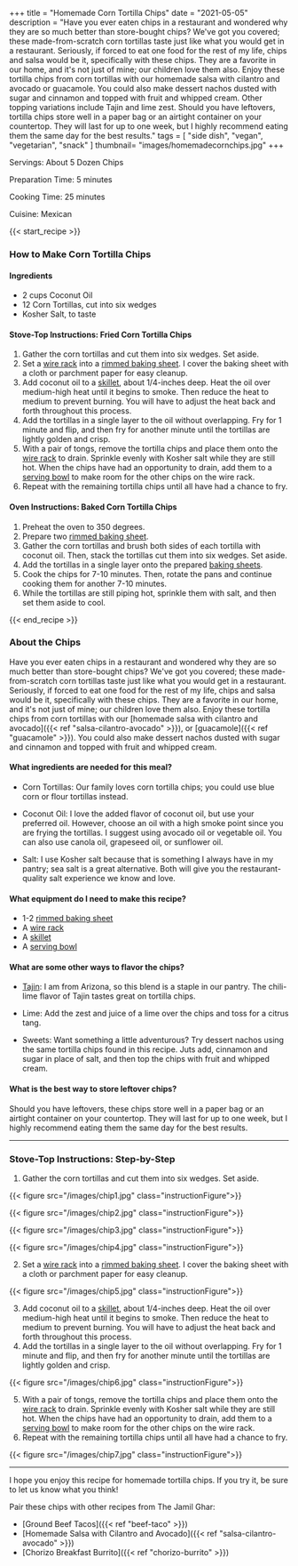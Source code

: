 +++
title = "Homemade Corn Tortilla Chips"
date = "2021-05-05"
description = "Have you ever eaten chips in a restaurant and wondered why they are so much better than store-bought chips? We've got you covered; these made-from-scratch corn tortillas taste just like what you would get in a restaurant. Seriously, if forced to eat one food for the rest of my life, chips and salsa would be it, specifically with these chips. They are a favorite in our home, and it's not just of mine; our children love them also. Enjoy these tortilla chips from corn tortillas with our homemade salsa with cilantro and avocado or guacamole. You could also make dessert nachos dusted with sugar and cinnamon and topped with fruit and whipped cream. Other topping variations include Tajin and lime zest. Should you have leftovers, tortilla chips store well in a paper bag or an airtight container on your countertop. They will last for up to one week, but I highly recommend eating them the same day for the best results."
tags = [
    "side dish",
    "vegan",
    "vegetarian",
    "snack"
]
thumbnail= "images/homemadecornchips.jpg"
+++

Servings: About 5 Dozen Chips <!--more-->

Preparation Time: 5 minutes

Cooking Time: 25 minutes

Cuisine: Mexican

{{< start_recipe >}}

### How to Make Corn Tortilla Chips 

#### Ingredients 

* 2 cups Coconut Oil 
* 12 Corn Tortillas, cut into six wedges 
* Kosher Salt, to taste
  
#### Stove-Top Instructions: Fried Corn Tortilla Chips

1. Gather the corn tortillas and cut them into six wedges. Set aside. 
2. Set a [wire rack](https://amzn.to/3bc4gbc) into a [rimmed baking sheet](https://amzn.to/2QTLqyJ). I cover the baking sheet with a cloth or parchment paper for easy cleanup. 
3. Add coconut oil to a [skillet](https://amzn.to/3xyYslO), about 1/4-inches deep. Heat the oil over medium-high heat until it begins to smoke. Then reduce the heat to medium to prevent burning. You will have to adjust the heat back and forth throughout this process. 
4. Add the tortillas in a single layer to the oil without overlapping. Fry for 1 minute and flip, and then fry for another minute until the tortillas are lightly golden and crisp.
5. With a pair of tongs, remove the tortilla chips and place them onto the [wire rack](https://amzn.to/3bc4gbc) to drain. Sprinkle evenly with Kosher salt while they are still hot. When the chips have had an opportunity to drain, add them to a [serving bowl](https://amzn.to/3euX5Ng) to make room for the other chips on the wire rack.
6. Repeat with the remaining tortilla chips until all have had a chance to fry.

#### Oven Instructions: Baked Corn Tortilla Chips 

1. Preheat the oven to 350 degrees. 
2. Prepare two [rimmed baking sheet](https://amzn.to/2QTLqyJ).
3. Gather the corn tortillas and brush both sides of each tortilla with coconut oil. Then, stack the tortillas cut them into six wedges. Set aside. 
4. Add the tortillas in a single layer onto the prepared [baking sheets](https://amzn.to/2QTLqyJ). 
5. Cook the chips for 7-10 minutes. Then, rotate the pans and continue cooking them for another 7-10 minutes. 
6. While the tortillas are still piping hot, sprinkle them with salt, and then set them aside to cool.

{{< end_recipe >}}

### About the Chips 

Have you ever eaten chips in a restaurant and wondered why they are so much better than store-bought chips? We've got you covered; these made-from-scratch corn tortillas taste just like what you would get in a restaurant. Seriously, if forced to eat one food for the rest of my life, chips and salsa would be it, specifically with these chips. They are a favorite in our home, and it's not just of mine; our children love them also. Enjoy these tortilla chips from corn tortillas with our [homemade salsa with cilantro and avocado]({{< ref "salsa-cilantro-avocado" >}}), or [guacamole]({{< ref "guacamole" >}}). You could also make dessert nachos dusted with sugar and cinnamon and topped with fruit and whipped cream. 

#### What ingredients are needed for this meal?

* Corn Tortillas: Our family loves corn tortilla chips; you could use blue corn or flour tortillas instead. 

* Coconut Oil: I love the added flavor of coconut oil, but use your preferred oil. However,  choose an oil with a high smoke point since you are frying the tortillas. I suggest using avocado oil or vegetable oil. You can also use canola oil, grapeseed oil, or sunflower oil.

* Salt: I use Kosher salt because that is something I always have in my pantry; sea salt is a great alternative. Both will give you the restaurant-quality salt experience we know and love. 

#### What equipment do I need to make this recipe?

* 1-2 [rimmed baking sheet](https://amzn.to/2QTLqyJ)
* A [wire rack](https://amzn.to/3bc4gbc)
* A [skillet](https://amzn.to/3xyYslO)
* A [serving bowl](https://amzn.to/3euX5Ng)

#### What are some other ways to flavor the chips? 

* [Tajin](https://amzn.to/2Srx09c): I am from Arizona, so this blend is a staple in our pantry. The chili-lime flavor of Tajin tastes great on tortilla chips.  

* Lime: Add the zest and juice of a lime over the chips and toss for a citrus tang.

* Sweets: Want something a little adventurous? Try dessert nachos using the same tortilla chips found in this recipe. Juts add, cinnamon and sugar in place of salt, and then top the chips with fruit and whipped cream. 

#### What is the best way to store leftover chips? 

Should you have leftovers, these chips store well in a paper bag or an airtight container on your countertop. They will last for up to one week, but I highly recommend eating them the same day for the best results. 

----

### Stove-Top Instructions: Step-by-Step

1. Gather the corn tortillas and cut them into six wedges. Set aside. 

{{< figure src="/images/chip1.jpg" class="instructionFigure">}}

{{< figure src="/images/chip2.jpg" class="instructionFigure">}}

{{< figure src="/images/chip3.jpg" class="instructionFigure">}}

{{< figure src="/images/chip4.jpg" class="instructionFigure">}}

2. Set a [wire rack](https://amzn.to/3bc4gbc) into a [rimmed baking sheet](https://amzn.to/2QTLqyJ). I cover the baking sheet with a cloth or parchment paper for easy cleanup. 

{{< figure src="/images/chip5.jpg" class="instructionFigure">}}

3. Add coconut oil to a [skillet](https://amzn.to/3xyYslO), about 1/4-inches deep. Heat the oil over medium-high heat until it begins to smoke. Then reduce the heat to medium to prevent burning. You will have to adjust the heat back and forth throughout this process. 
4. Add the tortillas in a single layer to the oil without overlapping. Fry for 1 minute and flip, and then fry for another minute until the tortillas are lightly golden and crisp.

{{< figure src="/images/chip6.jpg" class="instructionFigure">}}

5. With a pair of tongs, remove the tortilla chips and place them onto the [wire rack](https://amzn.to/3bc4gbc) to drain. Sprinkle evenly with Kosher salt while they are still hot. When the chips have had an opportunity to drain, add them to a [serving bowl](https://amzn.to/3euX5Ng) to make room for the other chips on the wire rack.
6. Repeat with the remaining tortilla chips until all have had a chance to fry.

{{< figure src="/images/chip7.jpg" class="instructionFigure">}}

----

I hope you enjoy this recipe for homemade tortilla chips. If you try it, be sure to let us know what you think!

Pair these chips with other recipes from The Jamil Ghar:

* [Ground Beef Tacos]({{< ref "beef-taco" >}})
* [Homemade Salsa with Cilantro and Avocado]({{< ref "salsa-cilantro-avocado" >}})
* [Chorizo Breakfast Burrito]({{< ref "chorizo-burrito" >}})
